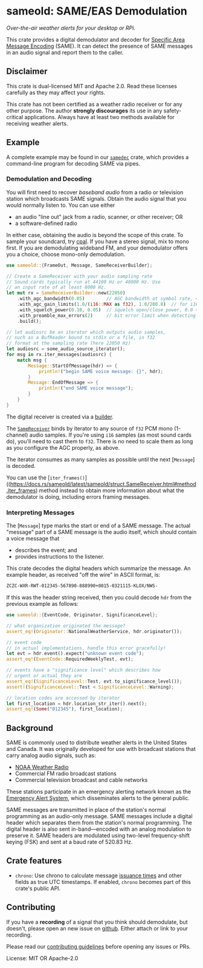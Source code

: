 # sameold: SAME/EAS Demodulation

*Over-the-air weather alerts for your desktop or RPi.*

This crate provides a digital demodulator and decoder for
[Specific Area Message Encoding](https://en.wikipedia.org/wiki/Specific_Area_Message_Encoding)
(SAME). It can detect the presence of SAME messages in an audio signal
and report them to the caller.

## Disclaimer

This crate is dual-licensed MIT and Apache 2.0. Read these licenses
carefully as they may affect your rights.

This crate has not been certified as a weather radio receiver or for any
other purpose. The author **strongly discourages** its use in any
safety-critical applications. Always have at least two methods available
for receiving weather alerts.

## Example

A complete example may be found in our
[`samedec`](https://crates.io/crates/samedec) crate, which provides a
command-line program for decoding SAME via pipes.

### Demodulation and Decoding

You will first need to recover *baseband audio* from a radio or
television station which broadcasts SAME signals. Obtain the
audio signal that you would normally listen to. You can use
either

* an audio "line out" jack from a radio, scanner, or other
  receiver; OR
* a software-defined radio

In either case, obtaining the audio is beyond the scope of this
crate. To sample your soundcard, try
[cpal](https://crates.io/crates/cpal). If you have a stereo
signal, mix to mono first. If you are demodulating wideband FM,
and your demodulator offers you a choice, choose mono-only
demodulation.

```rust
use sameold::{FrameOut, Message, SameReceiverBuilder};

// Create a SameReceiver with your audio sampling rate
// Sound cards typically run at 44100 Hz or 48000 Hz. Use
// an input rate of at least 8000 Hz.
let mut rx = SameReceiverBuilder::new(22050)
    .with_agc_bandwidth(0.05)        // AGC bandwidth at symbol rate, < 1.0
    .with_agc_gain_limits(1.0/(i16::MAX as f32), 1.0/200.0)  // for i16
    .with_squelch_power(0.10, 0.05)  // squelch open/close power, 0.0 < power < 1.0
    .with_preamble_max_errors(2)     // bit error limit when detecting sync sequence
    .build();

// let audiosrc be an iterator which outputs audio samples,
// such as a BufReader bound to stdin or a file, in f32
// format at the sampling rate (here 22050 Hz)
let audiosrc = some_audio_source_iterator();
for msg in rx.iter_messages(audiosrc) {
    match msg {
        Message::StartOfMessage(hdr) => {
            println!("begin SAME voice message: {}", hdr);
        }
        Message::EndOfMessage => {
            println!("end SAME voice message");
        }
    }
}
```

The digital receiver is created via a
[builder](https://docs.rs/sameold/latest/sameold/struct.SameReceiverBuilder.html).

The
[`SameReceiver`](https://docs.rs/sameold/latest/sameold/struct.SameReceiver.html)
binds by iterator to any source of `f32` PCM mono (1-channel) audio samples. If
you're using `i16` samples (as most sound cards do), you'll need to cast them to
`f32`. There is no need to scale them as long as you configure the AGC properly,
as above.

The iterator consumes as many samples as possible until the next
[`Message`] is decoded.

You can use the
[`iter_frames()`]((https://docs.rs/sameold/latest/sameold/struct.SameReceiver.html#method.iter_frames)
method instead to obtain more information about what the demodulator is
doing, including errors framing messages.

### Interpreting Messages

The [`Message`] type marks the start or end of a SAME message. The
actual "message" part of a SAME message is the audio itself, which
should contain a voice message that

* describes the event; and
* provides instructions to the listener.

This crate decodes the digital headers which summarize the message.
An example header, as received "off the wire" in ASCII format, is:

```txt
ZCZC-WXR-RWT-012345-567890-888990+0015-0321115-KLOX/NWS-
```

If this was the header string received, then you could decode
`hdr` from the previous example as follows:

```rust
use sameold::{EventCode, Originator, SignificanceLevel};

// what organization originated the message?
assert_eq!(Originator::NationalWeatherService, hdr.originator());

// event code
// in actual implementations, handle this error gracefully!
let evt = hdr.event().expect("unknown event code");
assert_eq!(EventCode::RequiredWeeklyTest, evt);

// events have a "significance level" which describes how
// urgent or actual they are
assert_eq!(SignificanceLevel::Test, evt.to_significance_level());
assert!(SignificanceLevel::Test < SignificanceLevel::Warning);

// location codes are accessed by iterator
let first_location = hdr.location_str_iter().next();
assert_eq!(Some("012345"), first_location);
```

## Background

SAME is commonly used to distribute weather alerts in the United States and
Canada. It was originally developed for use with broadcast stations that
carry analog audio signals, such as:

* [NOAA Weather Radio](https://www.weather.gov/nwr/)
* Commercial FM radio broadcast stations
* Commercial television broadcast and cable networks

These stations participate in an emergency alerting network known as the
[Emergency Alert System](https://en.wikipedia.org/wiki/Emergency_Alert_System),
which disseminates alerts to the general public.

SAME messages are transmitted in place of the station's normal programming
as an audio-only message. SAME messages include a digital header which
separates them from the station's normal programming. The digital header is
also sent in-band—encoded with an analog modulation to preserve it. SAME
headers are modulated using two-level frequency-shift keying (FSK) and sent
at a baud rate of 520.83 Hz.

## Crate features

* `chrono`: Use chrono to calculate message
  [issuance times](https://docs.rs/sameold/latest/sameold/struct.MessageHeader.html#method.issue_datetime)
  and other fields as true UTC timestamps. If enabled, `chrono`
  becomes part of this crate's public API.

## Contributing

If you have a **recording** of a signal that you think should demodulate, but
doesn't, please open an new issue on
[github](https://github.com/cbs228/sameold). Either attach or link to your
recording.

Please read our
[contributing guidelines](https://github.com/cbs228/sameold/blob/master/CONTRIBUTING.md)
before opening any issues or PRs.

License: MIT OR Apache-2.0
